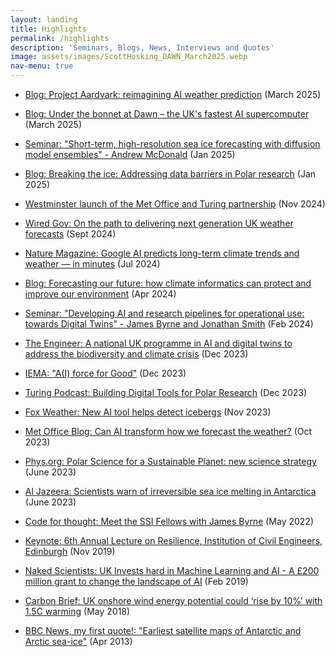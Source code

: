 ```yaml
---
layout: landing
title: Highlights
permalink: /highlights
description: 'Seminars, Blogs, News, Interviews and Quotes'
image: assets/images/ScottHosking_DAWN_March2025.webp
nav-menu: true
---
```


<!-- Main -->
<div id="main">

- [Blog: Project Aardvark: reimagining AI weather prediction](https://www.turing.ac.uk/blog/project-aardvark-reimagining-ai-weather-prediction) (March 2025)

- [Blog: Under the bonnet at Dawn – the UK's fastest AI supercomputer](https://www.cam.ac.uk/stories/under-the-bonnet-at-AI-supercomputer-Dawn) (March 2025)

- [Seminar: "Short-term, high-resolution sea ice forecasting with diffusion model ensembles" - Andrew McDonald](https://youtu.be/gBVghRtk4Ac?si=PojZ_01I2sj_Y1do&t=7878) (Jan 2025)

- [Blog: Breaking the ice: Addressing data barriers in Polar research](https://www.ai.cam.ac.uk/blog/breaking-the-ice-addressing-data-barriers-in-polar-research) (Jan 2025)

- [Westminster launch of the Met Office and Turing partnership](https://www.turing.ac.uk/news/ai-crucial-tackling-environmental-challenges-say-experts-turing-and-met-office-event) (Nov 2024)

- [Wired Gov: On the path to delivering next generation UK weather forecasts](https://www.wired-gov.net/wg/news.nsf/articles/on+the+path+to+delivering+next+generation+uk+weather+forecasts+06092024131500?open) (Sept 2024)

- [Nature Magazine: Google AI predicts long-term climate trends and weather — in minutes](https://www.nature.com/articles/d41586-024-02391-9) (Jul 2024)

- [Blog: Forecasting our future: how climate informatics can protect and improve our environment](https://www.turing.ac.uk/blog/forecasting-our-future-how-climate-informatics-can-protect-and-improve-our-environment) (Apr 2024)

- [Seminar: "Developing AI and research pipelines for operational use: towards Digital Twins" - James Byrne and Jonathan Smith](/videos/csdms_seminar_feb24) (Feb 2024)

- [The Engineer: A national UK programme in AI and digital twins to address the biodiversity and climate crisis](https://www.theengineer.co.uk/content/news/a-national-uk-programme-in-ai-and-digital-twins-to-address-the-biodiversity-and-climate-crisis) (Dec 2023)

- [IEMA: "A(I) force for Good"](https://www.iema.net/articles/a-i-force-for-good) (Dec 2023)

- [Turing Podcast: Building Digital Tools for Polar Research](https://turing.podbean.com/e/building-digital-tools-for-polar-research/) (Dec 2023)

- [Fox Weather: New AI tool helps detect icebergs](https://www.foxweather.com/weather-news/iceberg-a23a-weddell-sea-antarctic-peninsula) (Nov 2023)

- [Met Office Blog: Can AI transform how we forecast the weather?](https://blog.metoffice.gov.uk/2023/10/31/can-ai-transform-how-we-forecast-the-weather/) (Oct 2023)

- [Phys.org: Polar Science for a Sustainable Planet: new science strategy](https://phys.org/news/2023-06-sustainability-center-british-polar-science.html) (June 2023)

- [Al Jazeera: Scientists warn of irreversible sea ice melting in Antarctica](https://www.youtube.com/watch?v=ILkdToflkZ4) (June 2023)

- [Code for thought: Meet the SSI Fellows with James Byrne](https://www.buzzsprout.com/1326658/episodes/10591348) (May 2022)

- [Keynote: 6th Annual Lecture on Resilience, Institution of Civil Engineers, Edinburgh](https://www.newcivilengineer.com/ice/lecture-series-looks-climate-resilience-challenge-16-10-2019/) (Nov 2019)

- [Naked Scientists: UK Invests hard in Machine Learning and AI - A £200 million grant to change the landscape of AI](https://www.thenakedscientists.com/articles/interviews/uk-invests-hard-machine-learning-and-ai) (Feb 2019)

- [Carbon Brief: UK onshore wind energy potential could ‘rise by 10%’ with 1.5C warming](https://www.carbonbrief.org/uk-onshore-wind-energy-potential-could-rise-by-10-with-1-5c-warming/) (May 2018)

- [BBC News, my first quote!: "Earliest satellite maps of Antarctic and Arctic sea-ice"](https://www.bbc.com/news/science-environment-22271972) (Apr 2013)

</div>